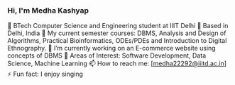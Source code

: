 ### Hi, I'm Medha Kashyap

🏫 BTech Computer Science and Engineering student at IIIT Delhi
📍 Based in Delhi, India
🌱 My current semester courses: DBMS, Analysis and Design of Algorithms, Practical Bioinformatics, ODEs/PDEs and Introduction to Digital Ethnography.
🔭 I’m currently working on an E-commerce website using concepts of DBMS
🤔 Areas of Interest: Software Development, Data Science, Machine Learning
📫 How to reach me: [medha22292@iiitd.ac.in]
⚡ Fun fact: I enjoy singing
<!--
**medhakashyap/medhakashyap** is a ✨ _special_ ✨ repository because its `README.md` (this file) appears on your GitHub profile.

Here are some ideas to get you started:

- 🔭 I’m currently working on ...
- 🌱 I’m currently learning ...
- 👯 I’m looking to collaborate on ...
- 🤔 I’m looking for help with ...
- 💬 Ask me about ...
- 📫 How to reach me: ...
- 😄 Pronouns: ...
- ⚡ Fun fact: ...
-->
